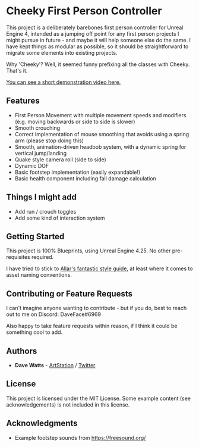 # Cheeky First Person Controller

This project is a deliberately barebones first person controller for Unreal Engine 4, intended as a jumping off point for any first person projects I might pursue in future - and maybe it will help someone else do the same. I have kept things as modular as possible, so it should be straightforward to migrate some elements into existing projects.

Why 'Cheeky'? Well, it seemed funny prefixing all the classes with Cheeky. That's it.

[You can see a short demonstration video here.](https://www.youtube.com/watch?v=oIJvjmunHZY&feature=youtu.be)

## Features
- First Person Movement with multiple movement speeds and modifiers (e.g. moving backwards or side to side is slower)
- Smooth crouching
- Correct implementation of mouse smoothing that avoids using a spring arm (please stop doing this)
- Smooth, animation-driven headbob system, with a dynamic spring for vertical jump/landing
- Quake style camera roll (side to side)
- Dynamic DOF
- Basic footstep implementation (easily expandable!)
- Basic health component including fall damage calculation

## Things I might add
- Add run / crouch toggles
- Add some kind of interaction system

## Getting Started
This project is 100% Blueprints, using Unreal Engine 4.25. No other pre-requisites required.

I have tried to stick to [Allar's fantastic style guide](https://github.com/Allar/ue4-style-guide), at least where it comes to asset naming conventions.

## Contributing or Feature Requests
I can't imagine anyone wanting to contribute - but if you do, best to reach out to me on Discord: DaveFace#6969

Also happy to take feature requests within reason, if I think it could be something cool to add.

## Authors

* **Dave Watts** - [ArtStation](https://www.artstation.com/daveface) / [Twitter](https://twitter.com/therealdaveface)

## License

This project is licensed under the MIT License. Some example content (see acknowledgements) is not included in this license.

## Acknowledgments

- Example footstep sounds from https://freesound.org/

